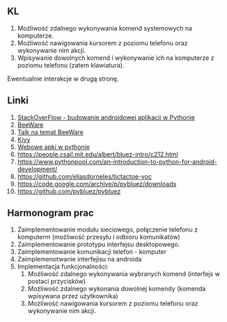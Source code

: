 ## KL

1. Możliwość zdalnego wykonywania komend systemowych na komputerze. 
2. Możliwość nawigowania kursorem z poziomu telefonu oraz wykonywanie nim akcji. 
3. Wpisywanie dowolnych komend i wykonywanie ich na komputerze z poziomu telefonu (zatem klawiatura).   


Ewentualnie interakcje w drugą stronę. 


## Linki

1. [StackOverFlow - budowanie androidowej aplikacji w Pythonie](https://stackoverflow.com/questions/49955489/how-to-develop-android-app-completely-using-python)
2. [BeeWare](https://beeware.org/)
3. [Talk na temat BeeWare](https://www.youtube.com/watch?v=xezYYBL7nk0)
4. [Kivy](https://kivy.org/#home)
5. [Webowe apki w pythonie](https://opensource.com/article/20/8/python-android-mobile)
6. https://people.csail.mit.edu/albert/bluez-intro/c212.html
7. https://www.pythonpool.com/an-introduction-to-python-for-android-development/
8. https://github.com/eliasdorneles/tictactoe-voc
9. https://code.google.com/archive/p/pybluez/downloads
10. https://github.com/pybluez/pybluez



## Harmonogram prac

1. Zaimplementowanie modułu sieciowego, połączenie telefonu z komputerm (możliwość przesyłu i odbioru komunikatów)
2. Zaimplementowanie prototypu interfejsu desktopowego. 
3. Zaimplementowanie komunikacji telefon - komputer 
4. Zaimplemenotwanie interfejisu na androida
5. Implementacja funkcjonalności:
    1. Możliwość zdalnego wykonywania wybranych komend (interfejs w postaci przycisków) 
    2. Możliwość zdalnego wykonania dowolnej komendy (komenda wpisywana przez użytkownika)
    3. Możliwość nawigowania kursorem z poziomu telefonu oraz wykonywanie nim akcji. 